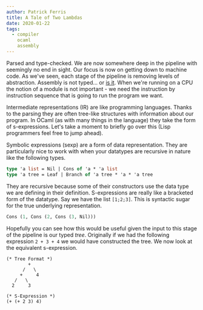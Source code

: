 ```yaml
---
author: Patrick Ferris 
title: A Tale of Two Lambdas
date: 2020-01-22
tags:
  - compiler
    ocaml 
    assembly
---
```


Parsed and type-checked. We are now somewhere deep in the pipeline with seemingly no end in sight. Our focus is now on getting down to machine code. As we've seen, each stage of the pipeline is removing levels of abstraction. Assembly is not typed... or [is it](https://www.cs.cornell.edu/talc/). When we're running on a CPU the notion of a module is not important - we need the instruction by instruction sequence that is going to run the program we want. 

Intermediate representations (IR) are like programming languages. Thanks to the parsing they are often tree-like structures with information about our program. In OCaml (as with many things in the language) they take the form of s-expressions. Let's take a moment to briefly go over this (Lisp programmers feel free to jump ahead). 

Symbolic expressions (sexp) are a form of data representation. They are particularly nice to work with when your datatypes are recursive in nature like the following types.

```ocaml
type 'a list = Nil | Cons of 'a * 'a list 
type 'a tree = Leaf | Branch of 'a tree * 'a * 'a tree 
```

They are recursive because some of their constructors use the data type we are defining in their definition. S-expressions are really like a bracketed form of the datatype. Say we have the list `[1;2;3]`. This is syntactic sugar for the true underlying representation. 


```ocaml
Cons (1, Cons (2, Cons (3, Nil)))
```

Hopefully you can see how this would be useful given the input to this stage of the pipeline is our typed *tree*. Originally if we had the following expression `2 + 3 + 4` we would have constructed the tree. We now look at the equivalent s-expression. 

```
(* Tree Format *)
        +
      /   \
     +     4
   /   \
  2     3

(* S-Expression *)
(+ (+ 2 3) 4)
```